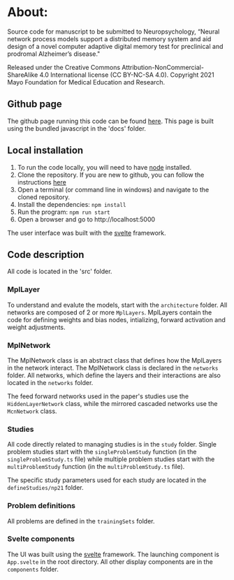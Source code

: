 # About:

Source code for manuscript to be submitted to Neuropsychology, “Neural network process models support a distributed memory system and aid design of a novel computer adaptive digital memory test for preclinical and prodromal Alzheimer’s disease."

Released under the Creative Commons Attribution-NonCommercial-ShareAlike 4.0 International license (CC BY-NC-SA 4.0). Copyright 2021 Mayo Foundation for Medical Education and Research.

## Github page

The github page running this code can be found [here](https://mayoneurologyai.github.io/NeuralNetworksNeuropsychology/). This page is built using the bundled javascript in the 'docs' folder.

## Local installation

1. To run the code locally, you will need to have [node](https://nodejs.dev/) installed.
2. Clone the repository. If you are new to github, you can follow the instructions [here](https://docs.github.com/en/repositories/creating-and-managing-repositories/cloning-a-repository)
3. Open a terminal (or command line in windows) and navigate to the cloned repository.
4. Install the dependencies: `npm install`
5. Run the program: `npm run start`
6. Open a browser and go to http://localhost:5000

The user interface was built with the [svelte](https://svelte.dev) framework.

## Code description

All code is located in the 'src' folder.

### MplLayer
To understand and evalute the models, start with the `architecture` folder. All networks are composed of 2 or more `MplLayers`. MplLayers contain the code for defining weights and bias nodes, intializing, forward activation and weight adjustments. 

### MplNetwork
The MplNetwork class is an abstract class that defines how the MplLayers in the network interact. The MplNetwork class is declared in the `networks` folder. All networks, which define the layers and their interactions are also located in the `networks` folder.

The feed forward networks used in the paper's studies use the `HiddenLayerNetwork` class, while the mirrored cascaded networks use the `McnNetwork` class.

### Studies
All code directly related to managing studies is in the `study` folder. Single problem studies start with the `singleProblemStudy` function (in the `singleProblemStudy.ts` file) while multiple problem studies start with the `multiProblemStudy` function (in the `multiProblemStudy.ts` file).

The specific study parameters used for each study are located in the `defineStudies/np21` folder.

### Problem definitions
All problems are defined in the `trainingSets` folder.

### Svelte components
The UI was built using the [svelte](https://svelte.dev) framework. The launching component is `App.svelte` in the root directory. All other display components are in the `components` folder.
